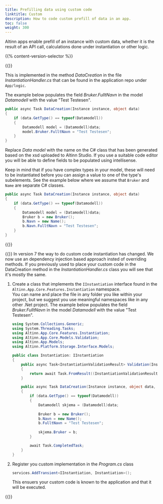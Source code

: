 ```yaml
---
title: Prefilling data using custom code
linktitle: Custom
description: How to code custom prefill of data in an app.
toc: false
weight: 300
---
```


Altinn apps enable prefill of an instance with custom data,
whether it is the result of an API call, calculations done under instantiation or other logic.

{{% content-version-selector %}}

{{<content-version-container version-label="v4, v5, v6">}}

This is implemented in the method _DataCreation_ in the file _InstantiationHandler.cs_ that can be found in the application repo under `App/logic`.

The example below populates the field _Bruker.FulltNavn_ in the model _Datamodell_ with the value "Test Testesen".

```C# {hl_lines=[6]}
public async Task DataCreation(Instance instance, object data)
{
    if (data.GetType() == typeof(Datamodell))
    {
        Datamodell model = (Datamodell)data;
        model.Bruker.FulltNavn = "Test Testesen";
    }
}
```

Replace _Data model_ with the name on the C# class that has been generated based 
on the xsd uploaded to Altinn Studio. If you use a suitable code editor you will be able to define fields
to be populated using intellisense.

Keep in mind that if you have complex types in your model, these will need to be instantiated before you can
assign a value to one of the type's subelements. See the example below where we assume that `Bruker` and 
`Name` are separate C# classes.

```C#
public async Task DataCreation(Instance instance, object data)
{
    if (data.GetType() == typeof(Datamodell))
    {
        Datamodell model = (Datamodell)data;
        Bruker b = new Bruker();
        b.Navn = new Name();
        b.Navn.FulltNavn = "Test Testesen";
    }
}
```
{{</content-version-container>}}

{{<content-version-container version-label="v7">}}
In version 7 the way to do custom code instantiation has changed. We now use an dependency injection based approach insted of overriding methods. If you previously used to place your custom code in the DataCreation method in the _InstantiationHandler.cs_ class you will see that it's mostly the same.

1. Create a class that implements the `IInstantiation` interface found in the `Altinn.App.Core.Features.Instantiation` namespace.  
    You can name and place the file in any folder you like within your project, but we suggest you use meaningful namespaces like in any other .Net project.
    The example below populates the field _Bruker.FulltNavn_ in the model _Datamodell_ with the value "Test Testesen".
    ```C# {hl_lines=[23]}
    using System.Collections.Generic;
    using System.Threading.Tasks;
    using Altinn.App.Core.Features.Instantiation;
    using Altinn.App.Core.Models.Validation;
    using Altinn.App.Models;
    using Altinn.Platform.Storage.Interface.Models;

    public class Instantiation: IInstantiation
    {
        public async Task<InstantiationValidationResult> Validation(Instance instance)
        {
            return await Task.FromResult((InstantiationValidationResult)null);
        }

        public async Task DataCreation(Instance instance, object data, Dictionary<string, string> prefill)
        {
            if (data.GetType() == typeof(Datamodell))
            {
                Datamodell skjema = (Datamodell)data;
                
                Bruker b = new Bruker();
                b.Navn = new Name();
                b.FulltNavn = "Test Testesen";
                
                skjema.Bruker = b;
            }

            await Task.CompletedTask;
        }
    }
    ```
2. Register you custom implementation in the _Program.cs_ class
    ```C#
    services.AddTransient<IInstantiation, Instantiation>();
    ```
    This ensuers your custom code is known to the application and that it will be executed.

{{</content-version-container>}}

